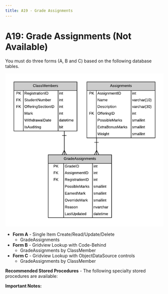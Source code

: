 ```yaml
---
title: A19 - Grade Assignments
---
```

# A19: Grade Assignments (Not Available)

You must do three forms (A, B and C) based on the following database tables.

![](./A19.png)

- **Form A** - Single Item Create/Read/Update/Delete
  - GradeAssignments
- **Form B** - Gridview Lookup with Code-Behind
  - GradeAssignments by ClassMember
- **Form C** - Gridview Lookup with ObjectDataSource controls
  - GradeAssignments by ClassMember

**Recommended Stored Procedures** - The following specialty stored procedures are available:

**Important Notes:** 
